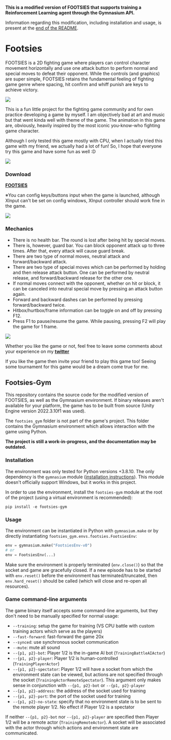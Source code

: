**This is a modified version of FOOTSIES that supports training a Reinforcement Learning agent through the Gymnasium API.**

Information regarding this modification, including installation and usage, is present at the [end of the README](#footsies-gym).

# Footsies

FOOTSIES is a 2D fighting game where players can control character movement horizontally 
and use one attack button to perform normal and special moves to defeat their opponent.
While the controls (and graphics) are super simple, 
FOOTSIES retains the fundamental feeling of fighting game genre 
where spacing, hit confirm and whiff punish are keys to achieve victory.

<img class="row-picture" src="https://hifight.github.io/static/img/footsies/footsies_00.jpg">

This is a fun little project for the fighting game community and 
for own practice developing a game by myself.
I am objectively bad at art and music but that went kinda well with theme of the game. 
The animation in this game are, obviously, heavily inspired by the most iconic you-know-who fighting game character.

Although I only tested this game mostly with CPU, when I actually tried this game with my friend, 
we actually had a lot of fun! So, I hope that everyone try this game and have some fun as well :D

<img class="row-picture" src="https://hifight.github.io/static/img/footsies/footsies_01.jpg">

<h3>Download</h3> 

<b><u><a href="https://github.com/hifight/Footsies/releases" download>FOOTSIES</a></u></b>

※You can config keys/buttons input when the game is launched, although XInput can't be set on config windows, 
XInput controller should work fine in the game.


<img class="row-picture" src="https://hifight.github.io/static/img/footsies/footsies_03.jpg">


<h3>Mechanics</h3> 

- There is no health bar. The round is lost after being hit by special moves.
- There is, however, guard bar. You can block opponent attack up to three times. After that, every attack will cause guard break.
- There are two type of normal moves, neutral attack and forward/backward attack.
- There are two type of special moves which can be performed by holding and then release attack button.
One can be performed by neutral release, and forward/backward release for the other one.
- If normal moves connect with the opponent, whether on hit or block, it can be canceled into neutral special move by pressing an attack button again.
- Forward and backward dashes can be performed by pressing forward/backward twice.
- Hitbox/hurtbox/frame information can be toggle on and off by pressing F12.
- Press F1 to pause/resume the game. While pausing, pressing F2 will play the game for 1 frame.


<img class="row-picture" src="https://hifight.github.io/static/img/footsies/footsies_04.jpg">


Whether you like the game or not, feel free to leave some comments about your experience on my <b><u><a href="https://twitter.com/">twitter</a></u></b>

If you like the game then invite your friend to play this game too! Seeing some tournament for this game would be a dream come true for me.

## Footsies-Gym

This repository contains the source code for the modified version of FOOTSIES, as well as the Gymnasium environment.
If binary releases aren't available for your platform, the game has to be built from source (Unity Engine version 2022.3.10f1 was used).

The `footsies_gym` folder is not part of the game's project. This folder contains the Gymnasium environment which allows interaction with the game using Python.

**The project is still a work-in-progress, and the documentation may be outdated.**

### Installation

The environment was only tested for Python versions +3.8.10.
The only dependency is the `gymnasium` module ([installation instructions](https://github.com/Farama-Foundation/Gymnasium#installation)). This module doesn't officially support Windows, but it works in this project.

In order to use the environment, install the `footsies-gym` module at the root of the project (using a virtual environment is recommended):

```
pip install -e footsies-gym
```

### Usage

The environment can be instantiated in Python with `gymnasium.make` or by directly instantiating `footsies_gym.envs.footsies.FootsiesEnv`:

```python
env = gymnasium.make("FootsiesEnv-v0")
# or
env = FootsiesEnv(...)
```

Make sure the environment is properly terminated (`env.close()`) so that the socket and game are gracefully closed.
If a new episode has to be started with `env.reset()` before the environment has terminated/truncated, then `env.hard_reset()` should be called (which will close and re-open all resources).

### Game command-line arguments

The game binary itself accepts some command-line arguments, but they don't need to be manually specified for normal usage:

- `--training`: setup the game for training (VS CPU battle with custom training actors which serve as the players)
- `--fast-forward`: fast-forward the game 20x
- `--synced`: use synchronous socket communication
- `--mute`: mute all sound
- `--{p1, p2}-bot`: Player 1/2 is the in-game AI bot (`TrainingBattleAIActor`)
- `--{p1, p2}-player`: Player 1/2 is human-controlled (`TrainingPlayerActor`)
- `--{p1, p2}-spectator`: Player 1/2 will have a socket from which the environment state can be viewed, but actions are not specified through the socket (`TrainingActorRemoteSpectator`). This argument only makes sense in conjunction with `--{p1, p2}-bot` or `--{p1, p2}-player`
- `--{p1, p2}-address`: the address of the socket used for training
- `--{p1, p2}-port`: the port of the socket used for training
- `--{p1, p2}-no-state`: specify that no environment state is to be sent to the remote player 1/2. No effect if Player 1/2 is a spectator

If neither `--{p1, p2}-bot` nor `--{p1, p2}-player` are specified then Player 1/2 will be a remote actor (`TrainingRemoteActor`).
A socket will be associated with the actor through which actions and environment state are communicated.

